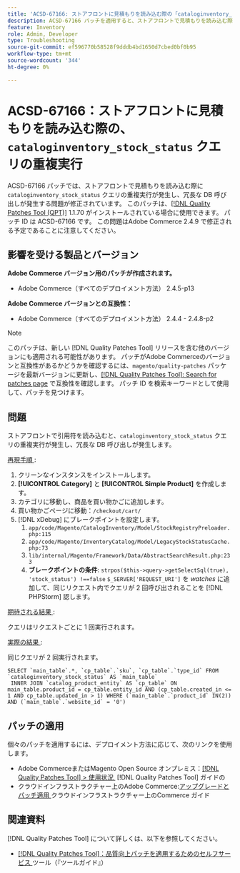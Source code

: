 ```yaml
---
title: 'ACSD-67166: ストアフロントに見積もりを読み込む際の「cataloginventory_stock_status」クエリの重複した実行'
description: ACSD-67166 パッチを適用すると、ストアフロントで見積もりを読み込む際に「cataloginventory_stock_status」クエリが重複して実行され、冗長な DB 呼び出しが発生するAdobe Commerceの問題を修正できます。
feature: Inventory
role: Admin, Developer
type: Troubleshooting
source-git-commit: ef596770b58528f9dddb4bd1650d7cbed0bf0b95
workflow-type: tm+mt
source-wordcount: '344'
ht-degree: 0%

---
```



# ACSD-67166：ストアフロントに見積もりを読み込む際の、`cataloginventory_stock_status` クエリの重複実行

ACSD-67166 パッチでは、ストアフロントで見積もりを読み込む際に `cataloginventory_stock_status` クエリの重複実行が発生し、冗長な DB 呼び出しが発生する問題が修正されています。 このパッチは、[[!DNL Quality Patches Tool (QPT)]](/help/tools/quality-patches-tool/quality-patches-tool-to-self-serve-quality-patches.md) 1.1.70 がインストールされている場合に使用できます。 パッチ ID は ACSD-67166 です。 この問題はAdobe Commerce 2.4.9 で修正される予定であることに注意してください。

## 影響を受ける製品とバージョン

**Adobe Commerce バージョン用のパッチが作成されます。**

* Adobe Commerce（すべてのデプロイメント方法） 2.4.5-p13

**Adobe Commerce バージョンとの互換性：**

* Adobe Commerce（すべてのデプロイメント方法） 2.4.4 - 2.4.8-p2

>[!NOTE]
>
>このパッチは、新しい [!DNL Quality Patches Tool] リリースを含む他のバージョンにも適用される可能性があります。 パッチがAdobe Commerceのバージョンと互換性があるかどうかを確認するには、`magento/quality-patches` パッケージを最新バージョンに更新し、[[!DNL Quality Patches Tool]: Search for patches page](https://experienceleague.adobe.com/tools/commerce-quality-patches/index.html?lang=ja) で互換性を確認します。 パッチ ID を検索キーワードとして使用して、パッチを見つけます。

## 問題

ストアフロントで引用符を読み込むと、`cataloginventory_stock_status` クエリの重複実行が発生し、冗長な DB 呼び出しが発生します。

<u> 再現手順 </u>:

1. クリーンなインスタンスをインストールします。
1. **[!UICONTROL Category]** と **[!UICONTROL Simple Product]** を作成します。
1. カテゴリに移動し、商品を買い物かごに追加します。
1. 買い物かごページに移動：`/checkout/cart/`
1. [!DNL xDebug] にブレークポイントを設定します。
   1. `app/code/Magento/CatalogInventory/Model/StockRegistryPreloader.php:115`
   1. `app/code/Magento/InventoryCatalog/Model/LegacyStockStatusCache.php:73`
   1. `lib/internal/Magento/Framework/Data/AbstractSearchResult.php:233`
   1. **ブレークポイントの条件**: `strpos($this->query->getSelectSql(true), 'stock_status') !==false`
`$_SERVER['REQUEST_URI']` を *watches* に追加して、同じリクエスト内でクエリが 2 回呼び出されることを [!DNL PHPStorm] 認します。

<u> 期待される結果 </u>:

クエリはリクエストごとに 1 回実行されます。

<u> 実際の結果 </u>:

同じクエリが 2 回実行されます。

```
SELECT `main_table`.*, `cp_table`.`sku`, `cp_table`.`type_id` FROM `cataloginventory_stock_status` AS `main_table`
 INNER JOIN `catalog_product_entity` AS `cp_table` ON main_table.product_id = cp_table.entity_id AND (cp_table.created_in <= 1 AND cp_table.updated_in > 1) WHERE (`main_table`.`product_id` IN(2)) AND (`main_table`.`website_id` = '0') 
```

## パッチの適用

個々のパッチを適用するには、デプロイメント方法に応じて、次のリンクを使用します。

* Adobe CommerceまたはMagento Open Source オンプレミス：[[!DNL Quality Patches Tool] > 使用状況 &#x200B;](/help/tools/quality-patches-tool/usage.md) [!DNL Quality Patches Tool] ガイドの
* クラウドインフラストラクチャー上のAdobe Commerce:[&#x200B; アップグレードとパッチ適用 &#x200B;](https://experienceleague.adobe.com/docs/commerce-cloud-service/user-guide/develop/upgrade/apply-patches.html?lang=ja) クラウドインフラストラクチャー上のCommerce ガイド

## 関連資料

[!DNL Quality Patches Tool] について詳しくは、以下を参照してください。

* [[!DNL Quality Patches Tool]：品質向上パッチを適用するためのセルフサービス &#x200B;](/help/tools/quality-patches-tool/quality-patches-tool-to-self-serve-quality-patches.md) ツール（『ツールガイド』）
